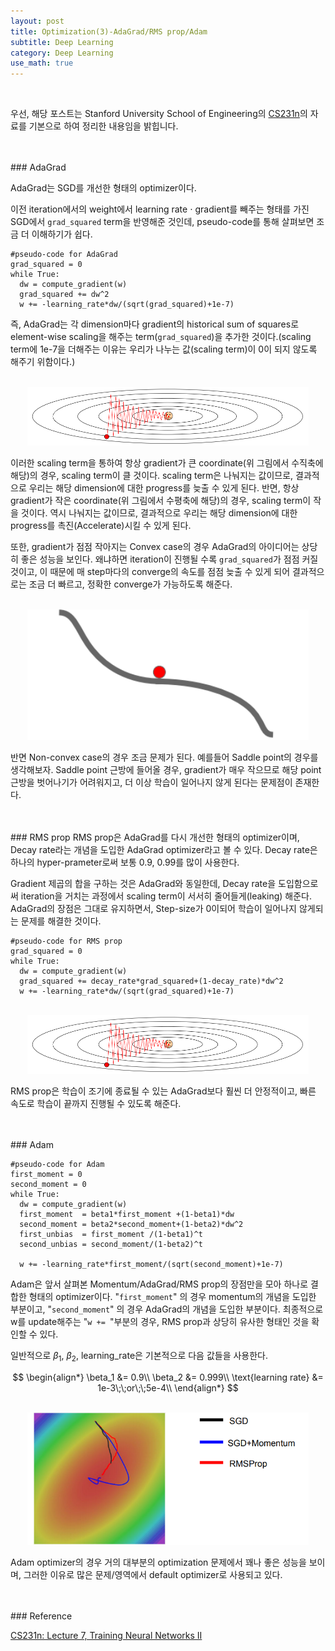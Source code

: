 ```yaml
---
layout: post
title: Optimization(3)-AdaGrad/RMS prop/Adam
subtitle: Deep Learning
category: Deep Learning
use_math: true
---
```


<br>

우선, 해당 포스트는
Stanford University School of Engineering의 [CS231n](https://www.youtube.com/watch?v=_JB0AO7QxSA&list=PLC1qU-LWwrF64f4QKQT-Vg5Wr4qEE1Zxk&index=7)의 자료를 기본으로 하여 정리한 내용임을 밝힙니다.

<br>
<br>
### AdaGrad

AdaGrad는 SGD를 개선한 형태의 optimizer이다.

이전 iteration에서의 weight에서 learning rate $\cdot$ gradient를 빼주는 형태를 가진 SGD에서 ```grad_squared``` term을 반영해준 것인데, pseudo-code를 통해 살펴보면 조금 더 이해하기가 쉽다.

```
#pseudo-code for AdaGrad
grad_squared = 0
while True:
  dw = compute_gradient(w)
  grad_squared += dw^2
  w += -learning_rate*dw/(sqrt(grad_squared)+1e-7)
```

즉, AdaGrad는 각 dimension마다 gradient의 historical sum of squares로 element-wise scaling을 해주는 term(```grad_squared```)을 추가한 것이다.(scaling term에 1e-7을 더해주는 이유는 우리가 나누는 값(scaling term)이 0이 되지 않도록 해주기 위함이다.)

<br>

<center><img src = '/post_img/200103/image1.png' width="450"/></center>

이러한 scaling term을 통하여 항상 gradient가 큰 coordinate(위 그림에서 수직축에 해당)의 경우, scaling term이 클 것이다. scaling term은 나눠지는 값이므로, 결과적으로 우리는 해당 dimension에 대한 progress를 늦출 수 있게 된다. 반면, 항상 gradient가 작은 coordinate(위 그림에서 수평축에 해당)의 경우, scaling term이 작을 것이다. 역시 나눠지는 값이므로, 결과적으로 우리는 해당 dimension에 대한 progress를 촉진(Accelerate)시킬 수 있게 된다.

또한, gradient가 점점 작아지는 Convex case의 경우 AdaGrad의 아이디어는 상당히 좋은 성능을 보인다. 왜냐하면 iteration이 진행될 수록 ```grad_squared```가 점점 커질 것이고, 이 때문에 매 step마다의 converge의 속도를 점점 늦출 수 있게 되어 결과적으로는 조금 더 빠르고, 정확한 converge가 가능하도록 해준다.

<br>

<center><img src = '/post_img/200103/image2.png' width="450"/></center>

반면 Non-convex case의 경우 조금 문제가 된다. 예를들어 Saddle point의 경우를 생각해보자. Saddle point 근방에 들어올 경우, gradient가 매우 작으므로 해당 point 근방을 벗어나기가 어려워지고, 더 이상 학습이 일어나지 않게 된다는 문제점이 존재한다.


<br>
<br>
### RMS prop
RMS prop은 AdaGrad를 다시 개선한 형태의 optimizer이며, Decay rate라는 개념을 도입한 AdaGrad optimizer라고 볼 수 있다. Decay rate은 하나의 hyper-prameter로써 보통 0.9, 0.99를 많이 사용한다.

Gradient 제곱의 합을 구하는 것은 AdaGrad와 동일한데, Decay rate을 도입함으로써 iteration을 거치는 과정에서 scaling term이 서서히 줄어들게(leaking) 해준다. AdaGrad의 장점은 그대로 유지하면서, Step-size가 0이되어 학습이 일어나지 않게되는 문제를 해결한 것이다.

```
#pseudo-code for RMS prop
grad_squared = 0
while True:
  dw = compute_gradient(w)
  grad_squared += decay_rate*grad_squared+(1-decay_rate)*dw^2
  w += -learning_rate*dw/(sqrt(grad_squared)+1e-7)
```

<br>

<center><img src = '/post_img/200103/image1.png' width="450"/></center>

RMS prop은 학습이 조기에 종료될 수 있는 AdaGrad보다 훨씬 더 안정적이고, 빠른 속도로 학습이 끝까지 진행될 수 있도록 해준다.


<br>
<br>
### Adam

```
#pseudo-code for Adam
first_moment = 0
second_moment = 0
while True:
  dw = compute_gradient(w)
  first_moment  = beta1*first_moment +(1-beta1)*dw
  second_moment = beta2*second_moment+(1-beta2)*dw^2
  first_unbias  = first_moment /(1-beta1)^t
  second_unbias = second_moment/(1-beta2)^t

  w += -learning_rate*first_moment/(sqrt(second_moment)+1e-7)
```

Adam은 앞서 살펴본 Momentum/AdaGrad/RMS prop의 장점만을 모아 하나로 결합한 형태의 optimizer이다. "```first_moment```" 의 경우 momentum의 개념을 도입한 부분이고, "```second_moment```" 의 경우 AdaGrad의 개념을 도입한 부분이다. 최종적으로 w를 update해주는 "```w += ```"부분의 경우, RMS prop과 상당히 유사한 형태인 것을 확인할 수 있다.

일반적으로 $\beta_1$, $\beta_2$, $\text{learning_rate}$은 기본적으로 다음 값들을 사용한다.

$$
\begin{align*}
\beta_1 &= 0.9\\
\beta_2 &= 0.999\\
\text{learning rate} &= 1e-3\;\;or\;\;5e-4\\
\end{align*}
$$

<br>

<center><img src = '/post_img/200103/image3.png' width="450"/></center>

Adam optimizer의 경우 거의 대부분의 optimization 문제에서 꽤나 좋은 성능을 보이며, 그러한 이유로 많은 문제/영역에서 default optimizer로 사용되고 있다.


<br>
<br>
### Reference

[CS231n: Lecture 7, Training Neural Networks II](https://www.youtube.com/watch?v=_JB0AO7QxSA&list=PLC1qU-LWwrF64f4QKQT-Vg5Wr4qEE1Zxk&index=7)

